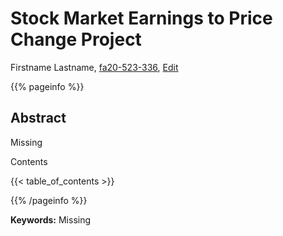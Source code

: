 # Stock Market Earnings to Price Change Project

Firstname Lastname, [fa20-523-336](https://github.com/cybertraining-dsc/fa20-523-336/), [Edit](https://github.com/cybertraining-dsc/fa20-523-312/blob/master/project/project.md)

{{% pageinfo %}}

## Abstract

Missing

Contents

{{< table_of_contents >}}

{{% /pageinfo %}}

**Keywords:** Missing
